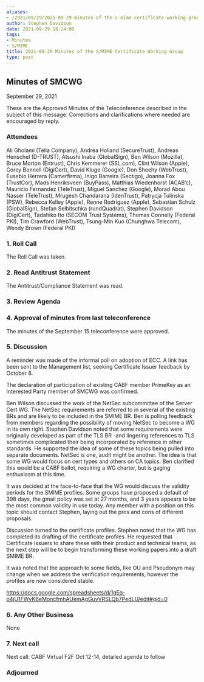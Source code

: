 ```yaml
---
aliases:
- /2021/09/29/2021-09-29-minutes-of-the-s-mime-certificate-working-group/
author: Stephen Davidson
date: 2021-09-29 18:24:00
tags:
- Minutes
- S/MIME
title: 2021-09-29 Minutes of the S/MIME Certificate Working Group
type: post
---
```


## Minutes of SMCWG

September 29, 2021

These are the Approved Minutes of the Teleconference described in the subject of this message. Corrections and clarifications where needed are encouraged by reply.

### Attendees

Ali Gholami (Telia Company), Andrea Holland (SecureTrust), Andreas Henschel (D-TRUST), Atsushi Inaba (GlobalSign), Ben Wilson (Mozilla), Bruce Morton (Entrust), Chris Kemmerer (SSL.com), Clint Wilson (Apple), Corey Bonnell (DigiCert), David Kluge (Google), Don Sheehy (WebTrust), Eusebio Herrera (Camerfirma), Inigo Barreira (Sectigo), Joanna Fox (TrustCor), Mads Henriksveen (BuyPass), Matthias Wiedenhorst (ACAB’c), Mauricio Fernandez (TeleTrust), Miguel Sanchez (Google), Morad Abou Nasser (TeleTrust), Mrugesh Chandarana (IdenTrust), Patrycja Tulinska (PSW), Rebecca Kelley (Apple), Renne Rodriguez (Apple), Sebastian Schulz (GlobalSign), Stefan Selbitschka (rundQuadrat), Stephen Davidson (DigiCert), Tadahiko Ito (SECOM Trust Systems), Thomas Connelly (Federal PKI), Tim Crawford (WebTrust), Tsung-Min Kuo (Chunghwa Telecom), Wendy Brown (Federal PKI)

### 1. Roll Call

The Roll Call was taken.

### 2. Read Antitrust Statement

The Antitrust/Compliance Statement was read.

### 3. Review Agenda

### 4. Approval of minutes from last teleconference

The minutes of the September 15 teleconference were approved.

### 5. Discussion

A reminder was made of the informal poll on adoption of ECC. A link has been sent to the Management list, seeking Certificate Issuer feedback by October 8.

The declaration of participation of existing CABF member PrimeKey as an Interested Party member of SMCWG was confirmed.

Ben Wilson discussed the work of the NetSec subcommittee of the Server Cert WG. The NetSec requirements are referred to in several of the existing BRs and are likely to be included in the SMIME BR. Ben is polling feedback from members regarding the possibility of moving NetSec to become a WG in its own right. Stephen Davidson noted that some requirements were originally developed as part of the TLS BR -and lingering references to TLS sometimes complicated their being incorporated by reference in other standards. He supported the idea of some of these topics being pulled into separate documents. NetSec is one, audit might be another. The idea is that some WG would focus on cert types and others on CA topics. Ben clarified this would be a CABF ballot, requiring a WG charter, but is gaging enthusiasm at this time.

It was decided at the face-to-face that the WG would discuss the validity periods for the SMIME profiles. Some groups have proposed a default of 398 days, the gmail policy was set at 27 months, and 3 years appears to be the most common validity in use today. Any member with a position on this topic should contact Stephen, laying out the pros and cons of different proposals.

Discussion turned to the certificate profiles. Stephen noted that the WG has completed its drafting of the certificate profiles. He requested that Certificate Issuers to share these with their product and technical teams, as the next step will be to begin transforming these working papers into a draft SMIME BR.

It was noted that the approach to some fields, like OU and Pseudonym may change when we address the verification requirements, however the profiles are now considered stable.

https://docs.google.com/spreadsheets/d/1gEq-o4jU1FWvKBeMoncfmhAUemAgGuvVRSLQb7PedLU/edit#gid=0

### 6. Any Other Business

None

### 7. Next call

Next call: CABF Virtual F2F Oct 12-14, detailed agenda to follow

### Adjourned